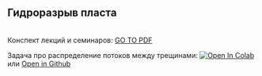 ## Гидроразрыв пласта

 \
Конспект лекций и семинаров: [GO TO PDF](https://mualal.github.io/hydrofracturing/lectures-notes/main.pdf)

Задача про распределение потоков между трещинами: [![Open In Colab](https://colab.research.google.com/assets/colab-badge.svg)](https://colab.research.google.com/github/mualal/hydrofracturing/blob/master/notebooks/01_flow_distribution_between_fractures.ipynb) или [Open in Github](https://github.com/mualal/hydrofracturing/blob/master/notebooks/01_flow_distribution_between_fractures.ipynb)
